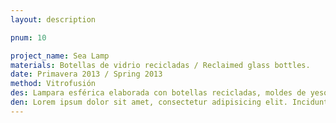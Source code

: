 ```yaml
---
layout: description

pnum: 10

project_name: Sea Lamp
materials: Botellas de vidrio recicladas / Reclaimed glass bottles.
date: Primavera 2013 / Spring 2013
method: Vitrofusión
des: Lampara esférica elaborada con botellas recicladas, moldes de yeso y vitrofusión. La inspiración para la lampara fue el mar, por lo que se emplearon los colores más carácterísticos del oceano y formas que representan algas y burbujas.
den: Lorem ipsum dolor sit amet, consectetur adipisicing elit. Incidunt, iusto molestiae possimus sint dignissimos! Laudantium, dolore, vel, sint, labore optio perferendis illo dolorum similique soluta eum cupiditate assumenda consequatur maiores.
---
```

